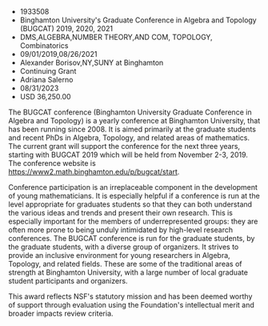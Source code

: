 
* 1933508
* Binghamton University's Graduate Conference in Algebra and Topology (BUGCAT) 2019, 2020, 2021
* DMS,ALGEBRA,NUMBER THEORY,AND COM, TOPOLOGY, Combinatorics
* 09/01/2019,08/26/2021
* Alexander Borisov,NY,SUNY at Binghamton
* Continuing Grant
* Adriana Salerno
* 08/31/2023
* USD 36,250.00

The BUGCAT conference (Binghamton University Graduate Conference in Algebra and
Topology) is a yearly conference at Binghamton University, that has been running
since 2008. It is aimed primarily at the graduate students and recent PhDs in
Algebra, Topology, and related areas of mathematics. The current grant will
support the conference for the next three years, starting with BUGCAT 2019 which
will be held from November 2-3, 2019. The conference website is
https://www2.math.binghamton.edu/p/bugcat/start.

Conference participation is an irreplaceable component in the development of
young mathematicians. It is especially helpful if a conference is run at the
level appropriate for graduates students so that they can both understand the
various ideas and trends and present their own research. This is especially
important for the members of underrepresented groups: they are often more prone
to being unduly intimidated by high-level research conferences. The BUGCAT
conference is run for the graduate students, by the graduate students, with a
diverse group of organizers. It strives to provide an inclusive environment for
young researchers in Algebra, Topology, and related fields. These are some of
the traditional areas of strength at Binghamton University, with a large number
of local graduate student participants and organizers.

This award reflects NSF's statutory mission and has been deemed worthy of
support through evaluation using the Foundation's intellectual merit and broader
impacts review criteria.
